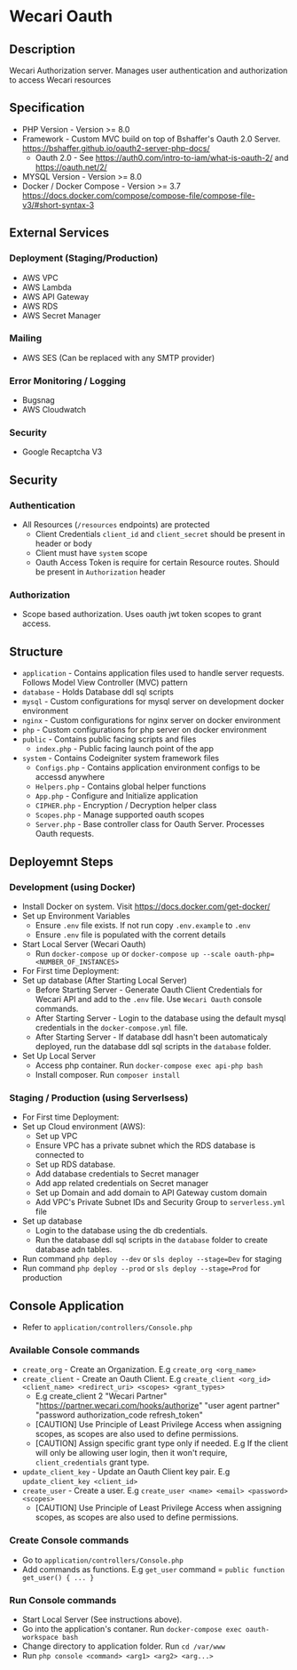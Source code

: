 # Wecari Oauth

## Description

Wecari Authorization server. Manages user authentication and authorization to access Wecari resources

## Specification

- PHP Version - Version >= 8.0
- Framework - Custom MVC build on top of Bshaffer's Oauth 2.0 Server. https://bshaffer.github.io/oauth2-server-php-docs/
	- Oauth 2.0 - See https://auth0.com/intro-to-iam/what-is-oauth-2/ and https://oauth.net/2/
- MYSQL Version - Version >= 8.0
- Docker / Docker Compose - Version >= 3.7 https://docs.docker.com/compose/compose-file/compose-file-v3/#short-syntax-3

## External Services

### Deployment (Staging/Production)

- AWS VPC
- AWS Lambda
- AWS API Gateway
- AWS RDS
- AWS Secret Manager

### Mailing

- AWS SES (Can be replaced with any SMTP provider)

### Error Monitoring / Logging

- Bugsnag
- AWS Cloudwatch

### Security

- Google Recaptcha V3

## Security

### Authentication

- All Resources (`/resources` endpoints) are protected
	- Client Credentials `client_id` and `client_secret` should be present in header or body
	- Client must have `system` scope
	- Oauth Access Token is require for certain Resource routes. Should be present in `Authorization` header

### Authorization

- Scope based authorization. Uses oauth jwt token scopes to grant access.

## Structure

- `application` - Contains application files used to handle server requests. Follows Model View Controller (MVC) pattern
- `database` - Holds Database ddl sql scripts
- `mysql` - Custom configurations for mysql server on development docker environment
- `nginx` - Custom configurations for nginx server on docker environment
- `php` - Custom configurations for php server on docker environment
- `public` - Contains public facing scripts and files
	- `index.php` - Public facing launch point of the app
- `system` - Contains Codeigniter system framework files
	- `Configs.php` - Contains application environment configs to be accessd anywhere
	- `Helpers.php` - Contains global helper functions
	- `App.php` - Configure and Initialize application
	- `CIPHER.php` - Encryption / Decryption helper class
	- `Scopes.php` - Manage supported oauth scopes
	- `Server.php` - Base controller class for Oauth Server. Processes Oauth requests.

## Deployemnt Steps

### Development (using Docker)

- Install Docker on system. Visit https://docs.docker.com/get-docker/
- Set up Environment Variables
	- Ensure `.env` file exists. If not run copy `.env.example` to `.env`
	- Ensure `.env` file is populated with the corrent details
- Start Local Server (Wecari Oauth)
	- Run `docker-compose up` or `docker-compose up --scale oauth-php=<NUMBER_OF_INSTANCES>`
- For First time Deployment:
- Set up database (After Starting Local Server)
	- Before Starting Server - Generate Oauth Client Credentials for Wecari API and add to the `.env` file. Use `Wecari Oauth` console commands.
	- After Starting Server - Login to the database using the default mysql credentials in the `docker-compose.yml` file.
	- After Starting Server - If database ddl hasn't been automaticaly deployed, run the database ddl sql scripts in the `database` folder.
- Set Up Local Server
	- Access php container. Run `docker-compose exec api-php bash`
	- Install composer. Run `composer install`
### Staging / Production (using Serverlsess)

- For First time Deployment:
- Set up Cloud environment (AWS):
	- Set up VPC
	- Ensure VPC has a private subnet which the RDS database is connected to
	- Set up RDS database.
	- Add database credentials to Secret manager
	- Add app related credentials on Secret manager
	- Set up Domain and add domain to API Gateway custom domain
	- Add VPC's Private Subnet IDs and Security Group to `serverless.yml` file
- Set up database
	- Login to the database using the db credentials.
	- Run the database ddl sql scripts in the `database` folder to create database adn tables.
- Run command `php deploy --dev` or `sls deploy --stage=Dev` for staging 
- Run command `php deploy --prod` or `sls deploy --stage=Prod` for production

## Console Application

- Refer to `application/controllers/Console.php`

### Available Console commands

- `create_org` - Create an Organization. E.g `create_org <org_name>`
- `create_client` - Create an Oauth Client. E.g `create_client <org_id> <client_name> <redirect_uri> <scopes> <grant_types>`
	- E.g create_client 2 "Wecari Partner" "https://partner.wecari.com/hooks/authorize" "user agent partner" "password authorization_code refresh_token"
	- [CAUTION] Use Principle of Least Privilege Access when assigning scopes, as scopes are also used to define permissions.
	- [CAUTION] Assign specific grant type only if needed. E.g If the client will only be allowing user login, then it won't require, `client_credentials` grant type.
- `update_client_key` - Update an Oauth Client key pair. E.g `update_client_key <client_id>`
- `create_user` - Create a user. E.g `create_user <name> <email> <password> <scopes>`
	- [CAUTION] Use Principle of Least Privilege Access when assigning scopes, as scopes are also used to define permissions.

### Create Console commands

- Go to `application/controllers/Console.php`
- Add commands as functions. E.g `get_user` command = `public function get_user() { ... }`

### Run Console commands

- Start Local Server (See instructions above).
- Go into the application's contaner. Run `docker-compose exec oauth-workspace bash`
- Change directory to application folder. Run `cd /var/www`
- Run `php console <command> <arg1> <arg2> <arg...>`
